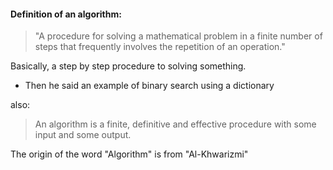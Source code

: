 

#### Definition of an algorithm:

> "A procedure for solving a mathematical problem in a finite number of steps that frequently involves the repetition of an operation."

Basically, a step by step procedure to solving something.

- Then he said an example of binary search using a dictionary

also: 

> An algorithm is a finite, definitive and effective procedure with some input and some output.

The origin of the word "Algorithm" is from "Al-Khwarizmi"